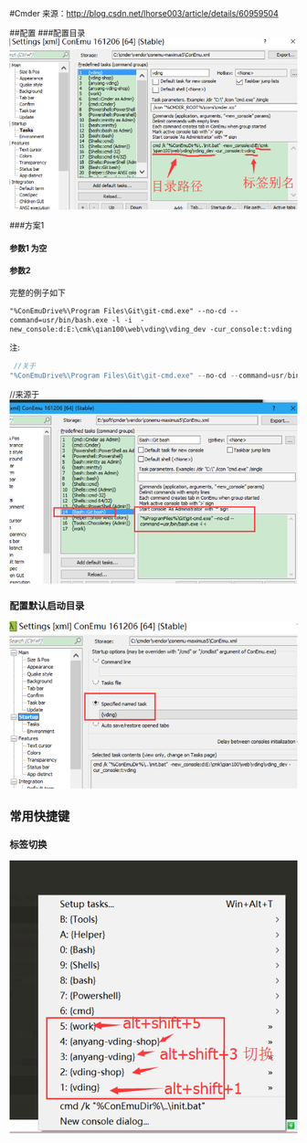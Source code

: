 #Cmder
来源：http://blog.csdn.net/lhorse003/article/details/60959504

##配置
###配置目录
![](cmder/config.png)

###方案1 

#### 参数1  为空  

#### 参数2

完整的例子如下

```
"%ConEmuDrive%\Program Files\Git\git-cmd.exe" --no-cd --command=usr/bin/bash.exe -l -i  -new_console:d:E:\cmk\qian100\web\vding\vding_dev -cur_console:t:vding
```
注:
```php
 //关于
"%ConEmuDrive%\Program Files\Git\git-cmd.exe" --no-cd --command=usr/bin/bash.exe -l -i


```

//来源于  
![](cmder/git-url-source.png)



### 配置默认启动目录
![](cmder/config_start.png)

## 常用快捷键

### 标签切换
![](cmder/cmder_tab.png)